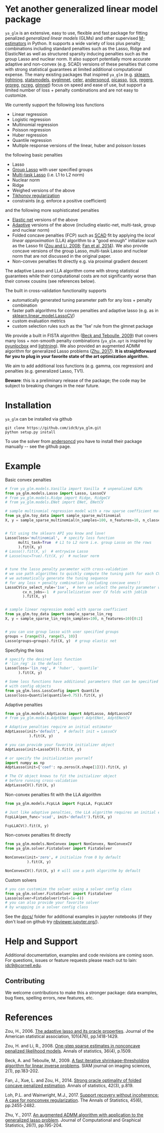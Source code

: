 # Yet another generalized linear model package



`ya_glm` is an extensive, easy to use, flexible and fast package for fitting penalized *generalized linear models* (GLMs) and other supervised [M-estimators](https://en.wikipedia.org/wiki/M-estimator) in Python. It supports a wide variety of loss plus penalty combinations including standard penalties such as the Lasso, Ridge and ElasticNet as well as structured sparsity inducing penalties such as the group Lasso and nuclear norm. It also support potentially more accurate adaptive and non-convex (e.g. SCAD) versions of these penalties that come with strong statistical guarantees at limited additional computational expense. The many existing packages that inspired `ya_glm` (e.g. [sklearn](https://scikit-learn.org/stable/), [lightning](https://github.com/scikit-learn-contrib/lightning), [statsmodels](https://www.statsmodels.org/), [pyglmnet](https://github.com/glm-tools/pyglmnet), [celer](https://github.com/mathurinm/celer), [andersoncd](https://github.com/mathurinm/andersoncd), [picasso](https://github.com/jasonge27/picasso), [tick](https://github.com/X-DataInitiative/tick), [regerg](https://github.com/regreg/regreg), [grpreg](https://github.com/pbreheny/grpreg), [ncreg](https://cran.r-project.org/web/packages/ncvreg/index.html), [glmnet](https://glmnet.stanford.edu/articles/glmnet.html)) focus on speed and ease of use, but support a limited number of loss + penalty combinations and are not easy to customize. 


We currently support the following loss functions

- Linear regression
- Logistic regression
- Multinomial regression
- Poisson regression
- Huber regression
- Quantile regression
- Multiple response versions of the linear, huber and poisson losses

the following basic penalties

- Lasso
- [Group Lasso](https://rss.onlinelibrary.wiley.com/doi/pdfdirect/10.1111/j.1467-9868.2005.00532.x?casa_token=wN_F5iYwNK4AAAAA:4PVnAz4icP5hR9FIRviV0zqnp_QAibv55uYkptKQKezvDoqtMzrSpFyHh15lL4IO1yFJ3Sfl4OwOuA) with user specified groups
- [Multi-task Lasso](https://scikit-learn.org/stable/modules/generated/sklearn.linear_model.MultiTaskLasso.html#sklearn.linear_model.MultiTaskLasso) (i.e. L1 to L2 norm)
- Nuclear norm
- Ridge
- Weighed versions of the above
- [Tikhonov regularization](https://en.wikipedia.org/wiki/Tikhonov_regularization#Tikhonov_regularization)
- constraints (e.g. enforce a positive coefficient)

and the following more sophisticated penalties

- [Elastic net](https://scikit-learn.org/stable/modules/generated/sklearn.linear_model.ElasticNet.html) versions of the above
- [Adaptive](http://users.stat.umn.edu/~zouxx019/Papers/adalasso.pdf) versions of the above (including elastic-net, multi-task, group and nuclear norm)
- Folded concave penalties (FCP) such as [SCAD](https://fan.princeton.edu/papers/01/penlike.pdf) fit by applying the *local linear approximation* (LLA) algorithm to a "good enough" initializer such as the Lasso fit ([Zou and Li, 2008](http://www.personal.psu.edu/ril4/research/AOS0316.pdf); [Fan et al, 2014](https://www.ncbi.nlm.nih.gov/pmc/articles/PMC4295817/)). We also provide concave versions of the group Lasso, multi-task Lasso and nuclear norm that are not discussed in the original paper.
- Non-convex penalties fit directly e.g. via proximal gradient descent

The adaptive Lasso and LLA algorithm come with strong statistical guarantees while their computational costs are not significantly worse than their convex cousins (see references below).

The built in cross-validation functionality supports

- automatically generated tuning parameter path for any loss + penalty combination
- faster path algorithms for convex penalties and adaptive lasso (e.g. as in [sklearn.linear_model.LassoCV](https://scikit-learn.org/stable/modules/generated/sklearn.linear_model.LassoCV.html))
- custom evaluation metrics
- custom selection rules such as the '1se' rule from the glmnet package

We provide a built in FISTA algorithm ([Beck and Teboulle, 2009](https://epubs.siam.org/doi/pdf/10.1137/080716542?casa_token=cjyK5OxcbSoAAAAA:lQOp0YAVKIOv2-vgGUd_YrnZC9VhbgWvZgj4UPbgfw8I7NV44K82vbIu0oz2-xAACBz9k0Lclw)) that covers many loss + non-smooth penalty combinations (`ya_glm.opt` is inspired by [pyunlocbox](https://github.com/epfl-lts2/pyunlocbox) and [lightning](https://github.com/scikit-learn-contrib/lightning)). We also provided an augmented ADMM algorithm for generalized Lasso problems ([Zhu, 2017](https://www.tandfonline.com/doi/full/10.1080/10618600.2015.1114491)). **It is straightforward for you to plug in your favorite state of the art optimization algorithm.**

We aim to add additional loss functions (e.g. gamma, cox regression) and penalties (e.g. generalized Lasso, TV1).

 **Beware**: this is a preliminary release of the package; the code may be subject to breaking changes in the near future.


# Installation
`ya_glm` can be installed via github
```
git clone https://github.com/idc9/ya_glm.git
python setup.py install
```

To use the solver from [andersoncd](https://github.com/mathurinm/andersoncd) you have to install their package manually -- see the github page.


# Example

Basic convex penalties

```python
# from ya_glm.models.Vanilla import Vanilla  # unpenalized GLMs
from ya_glm.models.Lasso import Lasso, LassoCV
# from ya_glm.models.Ridge import Ridge, RidgeCV
# from ya_glm.models.ENet import ENet, ENetCV

# sample multinomial regression model with a row sparse coefficient matrix
from ya_glm.toy_data import sample_sparse_multinomial
X, y = sample_sparse_multinomial(n_samples=100, n_features=10, n_classes=3)[0:2]


# fit using the sklearn API you know and love!
Lasso(loss='multinomial',  # specify loss function
      multi_task=True  # L1 to L2 norm i.e. group Lasso on the rows
      ).fit(X, y)
# Lasso().fit(X, y)  # entrywise Lasso
# Lasso(nuc=True).fit(X, y)  # nuclear norm


# tune the lasso penalty parameter with cross-validation
# we use path algorithms to quickly compute the tuning path for each CV fold
# we automatically generate the tuning sequence
# for any loss + penalty combination (including concave ones!)
LassoCV(cv_select_rule='1se',  # here we select the penalty parameter with the 1se rule
        cv_n_jobs=-1  # parallelization over CV folds with joblib
        ).fit(X, y)


# sample linear regression model with sparse coefficient
from ya_glm.toy_data import sample_sparse_lin_reg
X, y = sample_sparse_lin_reg(n_samples=100, n_features=10)[0:2]


# you can use group lasso with user specified groups
groups = [range(5), range(5, 10)]
Lasso(groups=groups).fit(X, y)  # group elastic net
```

Specifying the loss

```python
# specify the desired loss function
# 'lin_reg' is the default
Lasso(loss='lin_reg', # 'huber', 'quantile'
      ).fit(X, y)

# Some loss functions have additional parameters that can be specified
# with config objects
from ya_glm.loss.LossConfig import Quantile
Lasso(loss=Quantile(quantile=0.75)).fit(X, y)
```

Adaptive penalties

```python
from ya_glm.models.AdptLasso import AdptLasso, AdptLassoCV
# from ya_glm.models.AdptENet import AdptENet, AdptENetCV

# Adaptive penalties require an initial estimator
AdptLasso(init='default',  # default init = LassoCV
           ).fit(X, y)

# you can provide your favorite initializer object
AdptLasso(init=LassoCV()).fit(X, y)

# or specify the initialization yourself
import numpy as np
AdptLasso(init={'coef': np.zeros(X.shape[1])}).fit(X, y)

# The CV object knows to fit the initializer object
# before running cross-validation
AdptLassoCV().fit(X, y)
```

Non-convex penalties fit with the LLA algorithm

```python
from ya_glm.models.FcpLLA import FcpLLA, FcpLLACV

# Just like adaptive penalties, the LLA algorithm requires an initial estimator
FcpLLA(pen_func='scad', init='default').fit(X, y)

FcpLLACV().fit(X, y)
```

Non-convex penalties fit directly

```python
from ya_glm.models.NonConvex import NonConvex, NonConvexCV
from ya_glm.solver.FistaSolver import FistaSolver

NonConvex(init='zero', # initialize from 0 by default
          ).fit(X, y)

NonConvexCV().fit(X, y) # will use a path algorithm by default
```

Custom solvers

```python
# you can customize the solver using a solver config class
from ya_glm.solver.FistaSolver import FistaSolver
Lasso(solver=FistaSolver(rtol=1e-4))
# you can also provide your favorite solver
# by wrapping in a solver config class
```


See the [docs/](docs/) folder for additional examples in jupyter notebooks (if they don't load on github try [nbviewer.jupyter.org/](https://nbviewer.jupyter.org/)).


# Help and Support

Additional documentation, examples and code revisions are coming soon.
For questions, issues or feature requests please reach out to Iain:
idc9@cornell.edu.



## Contributing

We welcome contributions to make this a stronger package: data examples,
bug fixes, spelling errors, new features, etc.


# References


Zou, H., 2006. [The adaptive lasso and its oracle properties](http://users.stat.umn.edu/~zouxx019/Papers/adalasso.pdf). Journal of the American statistical association, 101(476), pp.1418-1429.

Zou, H. and Li, R., 2008. [One-step sparse estimates in nonconcave penalized likelihood models](http://www.personal.psu.edu/ril4/research/AOS0316.pdf). Annals of statistics, 36(4), p.1509.

Beck, A. and Teboulle, M., 2009. [A fast iterative shrinkage-thresholding algorithm for linear inverse problems](https://epubs.siam.org/doi/pdf/10.1137/080716542?casa_token=cjyK5OxcbSoAAAAA:lQOp0YAVKIOv2-vgGUd_YrnZC9VhbgWvZgj4UPbgfw8I7NV44K82vbIu0oz2-xAACBz9k0Lclw). SIAM journal on imaging sciences, 2(1), pp.183-202.

Fan, J., Xue, L. and Zou, H., 2014. [Strong oracle optimality of folded concave penalized estimation](https://www.ncbi.nlm.nih.gov/pmc/articles/PMC4295817/). Annals of statistics, 42(3), p.819.

Loh, P.L. and Wainwright, M.J., 2017. [Support recovery without incoherence: A case for nonconvex regularization](https://projecteuclid.org/journals/annals-of-statistics/volume-45/issue-6/Support-recovery-without-incoherence-A-case-for-nonconvex-regularization/10.1214/16-AOS1530.pdf). The Annals of Statistics, 45(6), pp.2455-2482.


Zhu, Y., 2017. [An augmented ADMM algorithm with application to the generalized lasso problem](https://www.tandfonline.com/doi/full/10.1080/10618600.2015.1114491). Journal of Computational and Graphical Statistics, 26(1), pp.195-204.